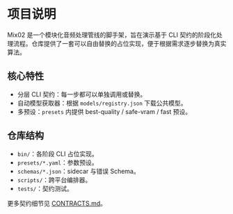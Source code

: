 # 项目说明

Mix02 是一个模块化音频处理管线的脚手架，旨在演示基于 CLI 契约的阶段化处理流程。仓库提供了一套可以自由替换的占位实现，便于根据需求逐步替换为真实算法。

## 核心特性
- 分层 CLI 契约：每一步都可以单独调用或替换。
- 自动模型获取器：根据 `models/registry.json` 下载公共模型。
- 多预设：`presets` 内提供 best-quality / safe-vram / fast 预设。

## 仓库结构
- `bin/`：各阶段 CLI 占位实现。
- `presets/*.yaml`：参数预设。
- `schemas/*.json`：sidecar 与错误 Schema。
- `scripts/`：跨平台编排器。
- `tests/`：契约测试。

更多契约细节见 [CONTRACTS.md](CONTRACTS.md)。
